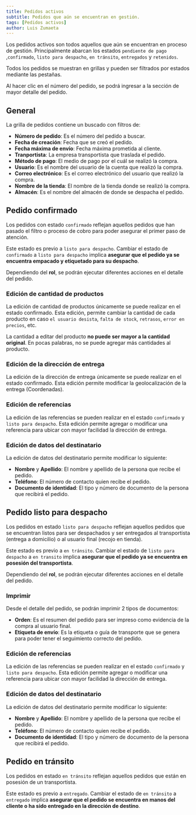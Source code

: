 ```yaml
---
title: Pedidos activos
subtitle: Pedidos que aún se encuentran en gestión.
tags: [Pedidos activos]
author: Luis Zumaeta
---
```


Los pedidos activos son todos aquellos que aún se encuentran en proceso de gestión. Principalmente abarcan los estados `pendiente de pago` ,`confirmado`, `listo para despacho`, `en tránsito`, `entregados` y `retenidos`.

Todos los pedidos se muestran en grillas y pueden ser filtrados por estados mediante las pestañas.

Al hacer clic en el número del pedido, se podrá ingresar a la sección de mayor detalle del pedido.

## General

La grilla de pedidos contiene un buscado con filtros de:

- **Número de pedido**: Es el número del pedido a buscar.
- **Fecha de creación**: Fecha que se creó el pedido.
- **Fecha máxima de envío**: Fecha máxima prometida al cliente.
- **Tranportista**: La empresa transportista que traslada el pedido.
- **Método de pago**: El medio de pago por el cuál se realizó la compra.
- **Usuario**: Es el nombre del usuario de la cuenta que realizó la compra.
- **Correo electrónico**: Es el correo electrónico del usuario que realizó la compra.
- **Nombre de la tienda**: El nombre de la tienda donde se realizó la compra.
- **Almacén**: Es el nombre del almacén de donde se despacha el pedido.

## Pedido confirmado

Los pedidos con estado `confirmado` reflejan aquellos pedidos que han pasado el filtro o proceso de cobro para poder asegurar el primer paso de atención.

Este estado es previo a `listo para despacho`. Cambiar el estado de `confirmado` a `listo para despacho` implica **asegurar que el pedido ya se encuentra empacado y etiquetado para su despacho**.

Dependiendo del **rol**, se podrán ejecutar diferentes acciones en el detalle del pedido.

### Edición de cantidad de productos

La edición de cantidad de productos únicamente se puede realizar en el estado confirmado. Esta edición, permite cambiar la cantidad de cada producto en caso `el usuario desista`, `falta de stock`, `retrasos`, `error en precios`, etc.

La cantidad a editar del producto **no puede ser mayor a la cantidad original**. En pocas palabras, no se puede agregar más cantidades al producto.

### Edición de la dirección de entrega

La edición de la dirección de entrega únicamente se puede realizar en el estado confirmado. Esta edición permite modificar la geolocalización de la entrega (Coordenadas).

### Edición de referencias

La edición de las referencias se pueden realizar en el estado `confirmado` y `listo para despacho`. Esta edición permite agregar o modificar una referencia para ubicar con mayor facilidad la dirección de entrega.

### Edición de datos del destinatario

La edición de datos del destinatario permite modificar lo siguiente:

- **Nombre** y **Apellido**: El nombre y apellido de la persona que recibe el pedido.
- **Teléfono**: El número de contacto quien recibe el pedido.
- **Documento de identidad**: El tipo y número de documento de la persona que recibirá el pedido.

## Pedido listo para despacho

Los pedidos en estado `listo para despacho` reflejan aquellos pedidos que se encuentran listos para ser despachados y ser entregados al transportista (entrega a domicilio) o al usuario final (recojo en tienda).

Este estado es previo a `en tránsito`. Cambiar el estado de `listo para despacho` a `en transito` implica **asegurar que el pedido ya se encuentra en posesión del transportista**.

Dependiendo del **rol**, se podrán ejecutar diferentes acciones en el detalle del pedido.

### Imprimir

Desde el detalle del pedido, se podrán imprimir 2 tipos de documentos:

- **Orden**: Es el resumen del pedido para ser impreso como evidencia de la compra al usuario final.
- **Etiqueta de envío**: Es la etiqueta o guía de transporte que se genera para poder tener el seguimiento correcto del pedido.

### Edición de referencias

La edición de las referencias se pueden realizar en el estado `confirmado` y `listo para despacho`. Esta edición permite agregar o modificar una referencia para ubicar con mayor facilidad la dirección de entrega.

### Edición de datos del destinatario

La edición de datos del destinatario permite modificar lo siguiente:

- **Nombre** y **Apellido**: El nombre y apellido de la persona que recibe el pedido.
- **Teléfono**: El número de contacto quien recibe el pedido.
- **Documento de identidad**: El tipo y número de documento de la persona que recibirá el pedido.

## Pedido en tránsito

Los pedidos en estado `en tránsito` reflejan aquellos pedidos que están en posesión de un transportista.

Este estado es previo a `entregado`. Cambiar el estado de `en tránsito` a `entregado` implica **asegurar que el pedido se encuentra en manos del cliente o ha sido entregado en la dirección de destino**.
